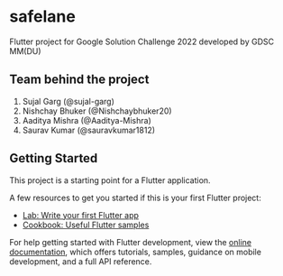 # safelane

Flutter project for Google Solution Challenge 2022 developed by GDSC MM(DU)

## Team behind the project
1. Sujal Garg (@sujal-garg) 
2. Nishchay Bhuker (@Nishchaybhuker20)
3. Aaditya Mishra (@Aaditya-Mishra)
4. Saurav Kumar (@sauravkumar1812)

## Getting Started

This project is a starting point for a Flutter application.

A few resources to get you started if this is your first Flutter project:

- [Lab: Write your first Flutter app](https://docs.flutter.dev/get-started/codelab)
- [Cookbook: Useful Flutter samples](https://docs.flutter.dev/cookbook)

For help getting started with Flutter development, view the
[online documentation](https://docs.flutter.dev/), which offers tutorials,
samples, guidance on mobile development, and a full API reference.
